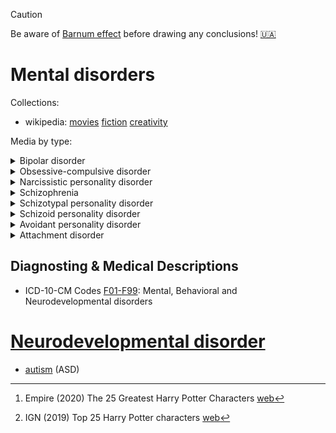 > [!CAUTION]
> Be aware of [Barnum effect](https://en.wikipedia.org/wiki/Barnum_effect) before drawing any conclusions!
> [🇺🇦](https://uk.wikipedia.org/wiki/%D0%95%D1%84%D0%B5%D0%BA%D1%82_%D0%A4%D0%BE%D1%80%D0%B5%D1%80%D0%B0)

# Mental disorders

Collections:
- wikipedia:
  [movies](https://en.wikipedia.org/wiki/List_of_mental_disorders_in_film)
  [fiction](https://en.wikipedia.org/wiki/Mental_disorders_in_fiction)
  [creativity](https://en.wikipedia.org/wiki/Creativity_and_mental_health)

Media by type:
<details><summary>Bipolar disorder</summary>

- Bipolar disorder [wiki](https://en.wikipedia.org/wiki/Bipolar_disorder)

</details>
<details><summary>Obsessive-compulsive disorder</summary>

- Obsessive-compulsive disorder [wiki](https://en.wikipedia.org/wiki/Obsessive%E2%80%93compulsive_disorder)

</details>
<details><summary>Narcissistic personality disorder</summary>

- Narcissistic personality disorder [wiki](https://en.wikipedia.org/wiki/Narcissistic_personality_disorder)

</details>
<details><summary>Schizophrenia</summary>

- Schizophrenia [wiki](https://en.wikipedia.org/wiki/Schizophrenia)

</details>
<details><summary>Schizotypal personality disorder</summary>

- [StPD, SPD, SZA, SZD] Schizotypal personality disorder [wiki](https://en.wikipedia.org/wiki/Schizotypal_personality_disorder)

</details>
<details><summary>Schizoid personality disorder</summary>

- [SzPD] Schizoid personality disorder [wiki](https://en.wikipedia.org/wiki/Schizoid_personality_disorder)
  [🇺🇦](https://uk.wikipedia.org/wiki/%D0%A8%D0%B8%D0%B7%D0%BE%D1%97%D0%B4%D0%BD%D0%B0_%D0%B0%D0%BA%D1%86%D0%B5%D0%BD%D1%82%D1%83%D0%B0%D1%86%D1%96%D1%8F)
  [:ru:](https://ru.m.wikipedia.org/wiki/%D0%A8%D0%B8%D0%B7%D0%BE%D0%B8%D0%B4%D0%BD%D0%BE%D0%B5_%D1%80%D0%B0%D1%81%D1%81%D1%82%D1%80%D0%BE%D0%B9%D1%81%D1%82%D0%B2%D0%BE_%D0%BB%D0%B8%D1%87%D0%BD%D0%BE%D1%81%D1%82%D0%B8)
  - movies
    - (1993) The Remains of the Day [wiki](https://en.wikipedia.org/wiki/The_Remains_of_the_Day_(film))
    - (2007) Lars and the Real Girl [wiki](https://en.wikipedia.org/wiki/Lars_and_the_Real_Girl)
    - (2009) Up in the Air [wiki](https://en.wikipedia.org/wiki/Up_in_the_Air_(2009_film))
    - (2008) Happy-Go-Lucky [wiki](https://en.wikipedia.org/wiki/Happy-Go-Lucky_(2008_film))
    - (2019) Ad Astra [wiki](https://en.wikipedia.org/wiki/Ad_Astra_(film))
    - (2012) Oh Boy [wiki](https://de.wikipedia.org/wiki/Oh_Boy_(2012))
    - (1974) The Conversation [wiki](https://en.wikipedia.org/wiki/The_Conversation)
    <!-- - (1998) Serial Experiments Lain [wiki](https://en.wikipedia.org/wiki/Serial_Experiments_Lain)
    - (1983) Rumble Fish [wiki](https://en.wikipedia.org/wiki/Rumble_Fish) -->
  - fiction characters
    - [Luna Lovegood](https://en.wikipedia.org/wiki/Luna_Lovegood)[^LLovegoodEmpire] [^LLovegoodIGN]
    - [**Konstantin Levin**](https://ru.wikipedia.org/wiki/%D0%90%D0%BD%D0%BD%D0%B0_%D0%9A%D0%B0%D1%80%D0%B5%D0%BD%D0%B8%D0%BD%D0%B0#%D0%9A%D0%BE%D0%BD%D1%81%D1%82%D0%B0%D0%BD%D1%82%D0%B8%D0%BD_%D0%9B%D1%91%D0%B2%D0%B8%D0%BD)
    - [Sherlock Holmes](https://en.wikipedia.org/wiki/Sherlock_Holmes)
    - [Paul Atreides](https://en.wikipedia.org/wiki/Paul_Atreides)
    - [Harry Haller](https://en.wikipedia.org/wiki/Steppenwolf_(novel))
    - [Meursault](https://en.wikipedia.org/wiki/The_Stranger_(Camus_novel)) and [Ed Crane](https://en.wikipedia.org/wiki/The_Man_Who_Wasn%27t_There_(2001_film))
    - [Beth Harmon](https://en.wikipedia.org/wiki/The_Queen%27s_Gambit_(miniseries))
    - [Ryan Bingham](https://en.wikipedia.org/wiki/Up_in_the_Air_(2009_film))
    - [Roy Richard McBride](https://en.wikipedia.org/wiki/Ad_Astra_(film))
    - [Harry Caul](https://en.wikipedia.org/wiki/The_Conversation)
    - [Dexter Morgan](https://en.wikipedia.org/wiki/Dexter_Morgan)
    <!-- - Protagonist of [No Longer Human](https://en.wikipedia.org/wiki/No_Longer_Human)
    - Janitor in [I'm Thinking of Ending Things](https://en.wikipedia.org/wiki/I%27m_Thinking_of_Ending_Things) -->
  <!-- - misc
    https://schizoid-personality.blogspot.com/2010/04/amelie-movie-review.html -->
</details>
<details><summary>Avoidant personality disorder</summary>

- Avoidant personality disorder [wiki](https://en.wikipedia.org/wiki/Avoidant_personality_disorder)
  - movies
    - (2000) Finding Forrester [wiki](https://en.wikipedia.org/wiki/Finding_Forrester)

</details>
<details><summary>Attachment disorder</summary>

- Attachment disorder
    - (1996) Good Will Hunting [wiki](https://en.wikipedia.org/wiki/Good_Will_Hunting)

</details>

[^LLovegoodEmpire]: Empire (2020) The 25 Greatest Harry Potter Characters [web](https://www.empireonline.com/movies/news/empire-reveals-greatest-harry-potter-characters/)

[^LLovegoodIGN]: IGN (2019) Top 25 Harry Potter characters [web](https://www.ign.com/articles/2019/03/28/top-25-harry-potter-characters)

## Diagnosting & Medical Descriptions

- ICD-10-CM Codes [F01-F99](https://www.icd10data.com/ICD10CM/Codes/F01-F99):
  Mental, Behavioral and Neurodevelopmental disorders

# [Neurodevelopmental disorder](https://en.wikipedia.org/wiki/Neurodevelopmental_disorder)

- [autism](../autistic/README.md) (ASD)